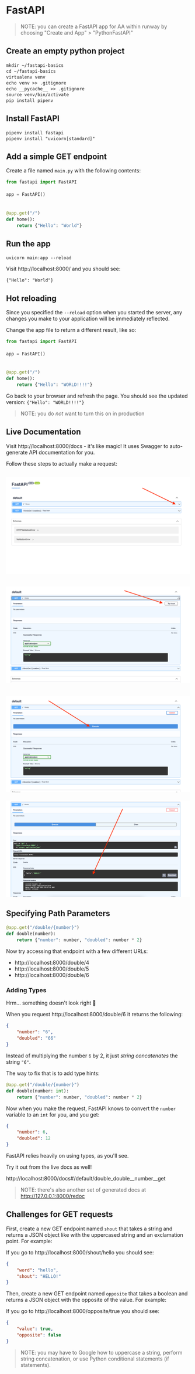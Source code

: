 # FastAPI

> NOTE: you can create a FastAPI app for AA within runway by choosing "Create and App" > "PythonFastAPI"

## Create an empty python project

```
mkdir ~/fastapi-basics
cd ~/fastapi-basics
virtualenv venv
echo venv >> .gitignore
echo __pycache__ >> .gitignore
source venv/bin/activate
pip install pipenv
```

## Install FastAPI

```
pipenv install fastapi
pipenv install "uvicorn[standard]"
```

## Add a simple GET endpoint

Create a file named `main.py` with the following contents:

```python
from fastapi import FastAPI

app = FastAPI()


@app.get("/")
def home():
    return {"Hello": "World"}
```

## Run the app

```
uvicorn main:app --reload
```

Visit http://localhost:8000/ and you should see:

```
{"Hello": "World"}
```

## Hot reloading

Since you specified the `--reload` option when you started the server, any changes you make to your application will be immediately reflected.

Change the app file to return a different result, like so:

```python
from fastapi import FastAPI

app = FastAPI()


@app.get("/")
def home():
    return {"Hello": "WORLD!!!!"}
```

Go back to your browser and refresh the page. You should see the updated version: `{"Hello": "WORLD!!!!"}`

> NOTE: you do _not_ want to turn this on in production

## Live Documentation

Visit http://localhost:8000/docs - it's like magic! It uses Swagger to auto-generate API documentation for you.

Follow these steps to actually make a request:

![](./images/swagger-1.png)
---
![](./images/swagger-2.png)
---
![](./images/swagger-3.png)
---
![](./images/swagger-4.png)

## Specifying Path Parameters

```python
@app.get("/double/{number}")
def double(number):
    return {"number": number, "doubled": number * 2}
```

Now try accessing that endpoint with a few different URLs:

- http://localhost:8000/double/4
- http://localhost:8000/double/5
- http://localhost:8000/double/6

### Adding Types

Hrm... something doesn't look right 🤔

When you request http://localhost:8000/double/6 it returns the following:

```json
{
    "number": "6",
    "doubled": "66"
}
```

Instead of multiplying the number `6` by 2, it just _string concatenates_ the string `"6"`.

The way to fix that is to add type hints:

```python
@app.get("/double/{number}")
def double(number: int):
    return {"number": number, "doubled": number * 2}
```

Now when you make the request, FastAPI knows to convert the `number` variable to an `int` for you, and you get:

```json
{
    "number": 6,
    "doubled": 12
}
```

FastAPI relies heavily on using types, as you'll see.

Try it out from the live docs as well!

http://localhost:8000/docs#/default/double_double__number__get

> NOTE: there's also another set of generated docs at http://127.0.0.1:8000/redoc

## Challenges for GET requests

First, create a new GET endpoint named `shout` that takes a string and returns a JSON object like with the uppercased string and an exclamation point. For example:

If you go to http://localhost:8000/shout/hello you should see:

```json
{
    "word": "hello", 
    "shout": "HELLO!"
}
```

Then, create a new GET endpoint named `opposite` that takes a boolean and returns a JSON object with the opposite of the value. For example:

If you go to http://localhost:8000/opposite/true you should see:

```json
{
    "value": true, 
    "opposite": false
}
```

> NOTE: you may have to Google how to uppercase a string, perform string concatenation, or use Python conditional statements (if statements).

